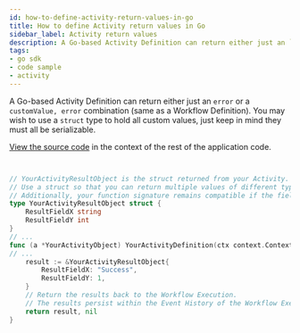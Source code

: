 ```yaml
---
id: how-to-define-activity-return-values-in-go
title: How to define Activity return values in Go
sidebar_label: Activity return values
description: A Go-based Activity Definition can return either just an `error` or a `customValue, error` combination.
tags:
- go sdk
- code sample
- activity
---
```


<!-- DO NOT EDIT THIS FILE DIRECTLY.
THIS FILE IS GENERATED from https://github.com/temporalio/documentation/blob/main/sample-apps/go/yourapp/your_activity_definition_dacx.go. -->

A Go-based Activity Definition can return either just an `error` or a `customValue, error` combination (same as a Workflow Definition).
You may wish to use a `struct` type to hold all custom values, just keep in mind they must all be serializable.

<div class="copycode-notice-container"><a href="https://github.com/temporalio/documentation/blob/main/sample-apps/go/yourapp/your_activity_definition_dacx.go">View the source code</a> in the context of the rest of the application code.</div>

```go


// YourActivityResultObject is the struct returned from your Activity.
// Use a struct so that you can return multiple values of different types.
// Additionally, your function signature remains compatible if the fields change.
type YourActivityResultObject struct {
	ResultFieldX string
	ResultFieldY int
}
// ...
func (a *YourActivityObject) YourActivityDefinition(ctx context.Context, param YourActivityParam) (*YourActivityResultObject, error) {
// ...
	result := &YourActivityResultObject{
		ResultFieldX: "Success",
		ResultFieldY: 1,
	}
	// Return the results back to the Workflow Execution.
	// The results persist within the Event History of the Workflow Execution.
	return result, nil
}
```

